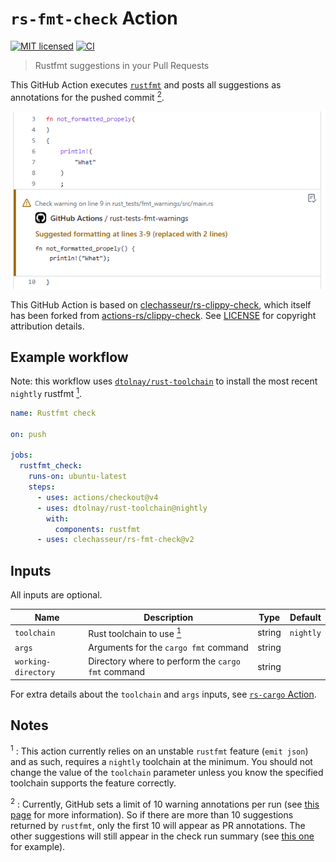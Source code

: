 # `rs-fmt-check` Action

[![MIT licensed](https://img.shields.io/badge/license-MIT-blue.svg)](LICENSE)
[![CI](https://github.com/clechasseur/rs-fmt-check/actions/workflows/ci.yml/badge.svg?branch=main&event=push)](https://github.com/clechasseur/rs-fmt-check/actions/workflows/ci.yml)

> Rustfmt suggestions in your Pull Requests

This GitHub Action executes [`rustfmt`](https://github.com/rust-lang/rustfmt)
and posts all suggestions as annotations for the pushed commit [<sup>2</sup>](#note-annotations-limit).

![Screenshot of a rustfmt suggestion displayed in the commit interface of GitHub](./.github/screenshot_fmt.png)

This GitHub Action is based on [clechasseur/rs-clippy-check](https://github.com/clechasseur/rs-clippy-check), which itself has been forked from [actions-rs/clippy-check](https://github.com/actions-rs/clippy-check). See [LICENSE](LICENSE) for copyright attribution details.

## Example workflow

Note: this workflow uses [`dtolnay/rust-toolchain`](https://github.com/dtolnay/rust-toolchain) to install the most recent `nightly` rustfmt [<sup>1</sup>](#note-nightly-requirement).

```yaml
name: Rustfmt check

on: push

jobs:
  rustfmt_check:
    runs-on: ubuntu-latest
    steps:
      - uses: actions/checkout@v4
      - uses: dtolnay/rust-toolchain@nightly
        with:
          components: rustfmt
      - uses: clechasseur/rs-fmt-check@v2
```

## Inputs

All inputs are optional.

| Name | Description | Type | Default |
| --- | --- | --- | --- |
| `toolchain` | Rust toolchain to use [<sup>1</sup>](#note-nightly-requirement) | string | `nightly` |
| `args` | Arguments for the `cargo fmt` command | string |         |
| `working-directory` | Directory where to perform the `cargo fmt` command | string |         |

For extra details about the `toolchain` and `args` inputs, see [`rs-cargo` Action](https://github.com/clechasseur/rs-cargo#inputs).

## Notes

<a name="note-nightly-requirement"><sup>1</sup></a> : This action currently relies on an unstable `rustfmt` feature (`emit json`) and as such, requires a `nightly` toolchain at the minimum. You should not change the value of the `toolchain` parameter unless you know the specified toolchain supports the feature correctly.

<a name="note-annotations-limit"><sup>2</sup></a> : Currently, GitHub sets a limit of 10 warning annotations per run (see [this page](https://docs.github.com/en/rest/checks/runs?apiVersion=2022-11-28) for more information). So if there are more than 10 suggestions returned by `rustfmt`, only the first 10 will appear as PR annotations. The other suggestions will still appear in the check run summary (see [this one](https://github.com/clechasseur/rs-fmt-check/actions/runs/5886828621/attempts/1#summary-15965282231) for example).
